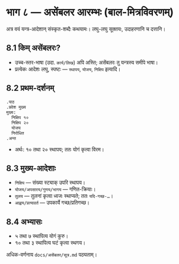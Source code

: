 # भाग ८ — असेंबलर आरम्भः (बाल-मित्रविवरणम्)

अत्र वयं यन्त्र-आदेशान् संस्कृत-शब्दैः कथयामः। लघु-लघु सूक्तयः, उदाहरणानि च दत्तानि।

## 8.1 किम् असेंबलरः?
- उच्च-स्तर-भाषा (उदा. `कार्य/लिख`) अपि अस्ति; असेंबलरः तु यन्त्रस्य समीपे भाषा।
- प्रत्येकः आदेशः लघु, स्पष्टः — `स्थापय`, `योजय`, `निक्षिप` इत्यादि।

## 8.2 प्रथम-दर्शनम्
```
.पाठ
.प्रवेश मुख्य
मुख्य:
  निक्षिप १०
  निक्षिप २०
  योजय
  निरोधित
.अन्त
```
- अर्थः: १० तथा २० स्थापय; ततः योगं कृत्वा विरम।

## 8.3 मुख्य-आदेशाः
- `निक्षिप` — संख्या स्ट्याक् उपरि स्थापय।
- `योजय/अपसारय/गुणय/भागय` — गणित-क्रियाः।
- `तुलय` — तुलनां कृत्वा ध्वजः स्थाप्यते; ततः `यदि-गच्छ-…`।
- `आह्वय/प्रत्यावर्त` — उपकार्ये गच्छ/प्रतिगच्छ।

## 8.4 अभ्यासः
- ५ तथा ७ स्थापित्य योगं कुरु।
- १० तथा ३ स्थापित्य घटं कृत्वा स्थगय।

अधिक-वर्णनाय `docs/असेंबलर/सूत्र.md` पठ्यताम्।
